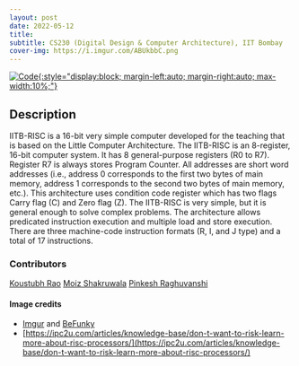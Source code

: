 ```yaml
---
layout: post
date: 2022-05-12
title: 
subtitle: CS230 (Digital Design & Computer Architecture), IIT Bombay
cover-img: https://i.imgur.com/ABUkbbC.png
---
```


[![Code](https://i.imgur.com/AtIPmkl.png){:style="display:block; margin-left:auto; margin-right:auto; max-width:10%;"}](https://github.com/sarthakmittal92/risc-proc)

## Description
IITB-RISC is a 16-bit very simple computer developed for the
teaching that is based on the Little Computer Architecture.
The IITB-RISC is an 8-register, 16-bit computer system. It has
8 general-purpose registers (R0 to R7). Register R7 is always
stores Program Counter. All addresses are short word addresses
(i.e., address 0 corresponds to the first two bytes of main
memory, address 1 corresponds to the second two bytes of main
memory, etc.). This architecture uses condition code register
which has two flags Carry flag (C) and Zero flag (Z). The
IITB-RISC is very simple, but it is general enough to solve
complex problems. The architecture allows predicated instruction
execution and multiple load and store execution. There are
three machine-code instruction formats (R, I, and J type) and
a total of 17 instructions.

### Contributors
[Koustubh Rao](https://github.com/YKoustubhRao)
[Moiz Shakruwala](https://github.com/Moiz-Shakruwala)
[Pinkesh Raghuvanshi](https://github.com/Pinkesh2312)

#### Image credits
- [Imgur](https://imgur.com/) and [BeFunky](https://www.befunky.com/dashboard/)
- [https://ipc2u.com/articles/knowledge-base/don-t-want-to-risk-learn-more-about-risc-processors/](https://ipc2u.com/articles/knowledge-base/don-t-want-to-risk-learn-more-about-risc-processors/)